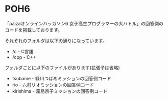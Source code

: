 # POH6
「paizaオンラインハッカソン6 女子高生プログラマーの大バトル」の回答例のコードを掲載しております。

それぞれのフォルダは以下の通りになっています。

* /c - C言語
* /cpp - C++

フォルダごとに以下のファイルがあります(拡張子は省略)

* tsubame - 緑川つばめミッションの回答例コード
* rio - 六村リオミッションの回答例コード
* kirishima - 霧島京子ミッションの回答例コード

